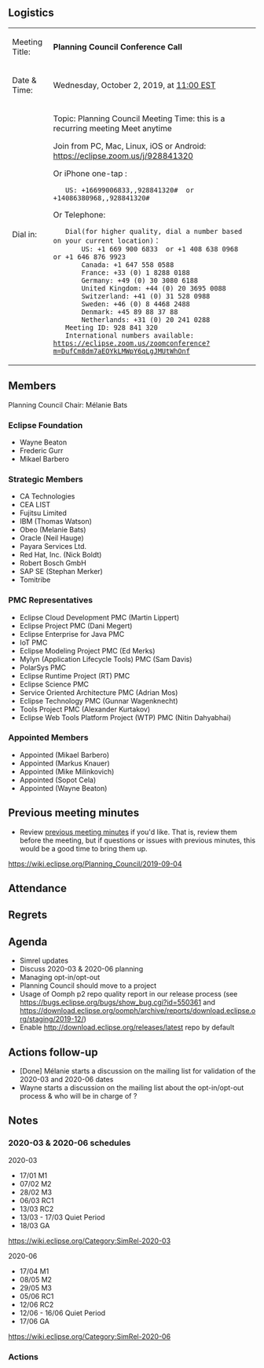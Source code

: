 ## Logistics

<table>
<tbody>
<tr class="odd">
<td><p>Meeting Title:</p></td>
<td><p><strong>Planning Council Conference Call</strong></p></td>
</tr>
<tr class="even">
<td><p>Date &amp; Time:</p></td>
<td><p>Wednesday, October 2, 2019, at <a href="http://www.timeanddate.com/worldclock/fixedtime.html?year=2019&amp;month=10&amp;day=02&amp;hour=11&amp;min=0&amp;sec=0&amp;p1=179">11:00 EST</a></p></td>
</tr>
<tr class="odd">
<td><p>Dial in:</p></td>
<td><p>Topic: Planning Council Meeting Time: this is a recurring meeting Meet anytime</p>
<p>Join from PC, Mac, Linux, iOS or Android: <a href="https://eclipse.zoom.us/j/928841320">https://eclipse.zoom.us/j/928841320</a></p>
<p>Or iPhone one-tap :</p>
<p><code>   US: +16699006833,,928841320#  or +14086380968,,928841320#</code></p>
<p>Or Telephone:</p>
<p><code>   Dial(for higher quality, dial a number based on your current location)：</code><br />
<code>       US: +1 669 900 6833  or +1 408 638 0968  or +1 646 876 9923</code><br />
<code>       Canada: +1 647 558 0588</code><br />
<code>       France: +33 (0) 1 8288 0188</code><br />
<code>       Germany: +49 (0) 30 3080 6188</code><br />
<code>       United Kingdom: +44 (0) 20 3695 0088</code><br />
<code>       Switzerland: +41 (0) 31 528 0988</code><br />
<code>       Sweden: +46 (0) 8 4468 2488</code><br />
<code>       Denmark: +45 89 88 37 88</code><br />
<code>       Netherlands: +31 (0) 20 241 0288</code><br />
<code>   Meeting ID: 928 841 320</code><br />
<code>   International numbers available: </code><a href="https://eclipse.zoom.us/zoomconference?m=DufCm8dm7aEOYkLMWpY6qLgJMUtWhOnf"><code>https://eclipse.zoom.us/zoomconference?m=DufCm8dm7aEOYkLMWpY6qLgJMUtWhOnf</code></a></p></td>
</tr>
</tbody>
</table>

## Members

Planning Council Chair: Mélanie Bats

### Eclipse Foundation

  - Wayne Beaton
  - Frederic Gurr
  - Mikael Barbero

### Strategic Members

  - CA Technologies
  - CEA LIST
  - Fujitsu Limited
  - IBM (Thomas Watson)
  - Obeo (Melanie Bats)
  - Oracle (Neil Hauge)
  - Payara Services Ltd.
  - Red Hat, Inc. (Nick Boldt)
  - Robert Bosch GmbH
  - SAP SE (Stephan Merker)
  - Tomitribe

### PMC Representatives

  - Eclipse Cloud Development PMC (Martin Lippert)
  - Eclipse Project PMC (Dani Megert)
  - Eclipse Enterprise for Java PMC
  - IoT PMC
  - Eclipse Modeling Project PMC (Ed Merks)
  - Mylyn (Application Lifecycle Tools) PMC (Sam Davis)
  - PolarSys PMC
  - Eclipse Runtime Project (RT) PMC
  - Eclipse Science PMC
  - Service Oriented Architecture PMC (Adrian Mos)
  - Eclipse Technology PMC (Gunnar Wagenknecht)
  - Tools Project PMC (Alexander Kurtakov)
  - Eclipse Web Tools Platform Project (WTP) PMC (Nitin Dahyabhai)

### Appointed Members

  - Appointed (Mikael Barbero)
  - Appointed (Markus Knauer)
  - Appointed (Mike Milinkovich)
  - Appointed (Sopot Cela)
  - Appointed (Wayne Beaton)

## Previous meeting minutes

  - Review [previous meeting minutes](../Planning_Council.md) if
    you'd like. That is, review them before the meeting, but if
    questions or issues with previous minutes, this would be a good time
    to bring them up.

<https://wiki.eclipse.org/Planning_Council/2019-09-04>

## Attendance

## Regrets

## Agenda

  - Simrel updates
  - Discuss 2020-03 & 2020-06 planning
  - Managing opt-in/opt-out
  - Planning Council should move to a project
  - Usage of Oomph p2 repo quality report in our release process (see
    <https://bugs.eclipse.org/bugs/show_bug.cgi?id=550361> and
    <https://download.eclipse.org/oomph/archive/reports/download.eclipse.org/staging/2019-12/>)
  - Enable <http://download.eclipse.org/releases/latest> repo by default

## Actions follow-up

  - \[Done\] Mélanie starts a discussion on the mailing list for
    validation of the 2020-03 and 2020-06 dates
  - Wayne starts a discussion on the mailing list about the
    opt-in/opt-out process & who will be in charge of ?

## Notes

### 2020-03 & 2020-06 schedules

2020-03

  - 17/01 M1
  - 07/02 M2
  - 28/02 M3
  - 06/03 RC1
  - 13/03 RC2
  - 13/03 - 17/03 Quiet Period
  - 18/03 GA

<https://wiki.eclipse.org/Category:SimRel-2020-03>

2020-06

  - 17/04 M1
  - 08/05 M2
  - 29/05 M3
  - 05/06 RC1
  - 12/06 RC2
  - 12/06 - 16/06 Quiet Period
  - 17/06 GA

<https://wiki.eclipse.org/Category:SimRel-2020-06>

### Actions